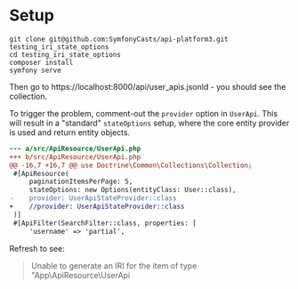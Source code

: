 # Setup

```
git clone git@github.com:SymfonyCasts/api-platform3.git testing_iri_state_options
cd testing_iri_state_options
composer install
symfony serve
```

Then go to https://localhost:8000/api/user_apis.jsonld - you should see the collection.

To trigger the problem, comment-out the `provider` option in `UserApi`.
This will result in a "standard" `stateOptions` setup, where the core entity provider
is used and return entity objects.

```diff
--- a/src/ApiResource/UserApi.php
+++ b/src/ApiResource/UserApi.php
@@ -16,7 +16,7 @@ use Doctrine\Common\Collections\Collection;
 #[ApiResource(
     paginationItemsPerPage: 5,
     stateOptions: new Options(entityClass: User::class),
-    provider: UserApiStateProvider::class
+    //provider: UserApiStateProvider::class
 )]
 #[ApiFilter(SearchFilter::class, properties: [
     'username' => 'partial',
```

Refresh to see:

> Unable to generate an IRI for the item of type "App\ApiResource\UserApi
